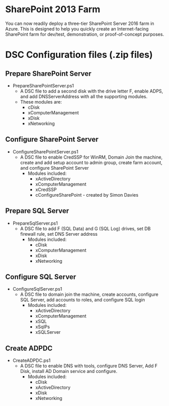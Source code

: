# SharePoint 2013 Farm

You can now readily deploy a three-tier SharePoint Server 2016 farm in Azure. This is designed to help you quickly create an Internet-facing SharePoint farm for dev/test, demonstration, or proof-of-concept purposes.

# DSC Configuration files (.zip files)
## Prepare SharePoint Server
- PrepareSharePointServer.ps1
	- A DSC file to add a second disk with the drive letter F, enable ADPS, and add DNSServerAddress with all the supporting modules. 
	- These modules are:
		- cDisk
		- xComputerManagement
		- xDisk
		- xNetworking
## Configure SharePoint Server
- ConfigureSharePointServer.ps1
	- A DSC file to enable CredSSP for WinRM, Domain Join the machine, create and add setup account to admin group, create farm account, and configure SharePoint Server 
		- Modules included:
			- xActiveDirectory
			- xComputerManagement
			- xCredSSP
			- cConfigureSharePoint - created by Simon Davies
## Prepare SQL Server
- PrepareSqlServer.ps1
	- A DSC file to add F (SQL Data) and G (SQL Log) drives, set DB firewall rule, set DNS Server address
		- Modules included:
			- cDisk
			- xComputerManagement
			- xDisk
			- xNetworking
## Configure SQL Server
- ConfigureSqlServer.ps1
	- A DSC file to domain join the machine, create accounts, configure SQL Server, add accounts to roles, and configure SQL login
		- Modules included:
			- xActiveDirectory
			- xComputerManagement
			- xSQL
			- xSqlPs
			- xSQLServer
## Create ADPDC
- CreateADPDC.ps1
	- A DSC file to enable DNS with tools, configure DNS Server, Add F Disk, install AD Domain service and configure.
		- Modules included:
			- cDisk
			- xActiveDirectory
			- xDisk
			- xNetworking 